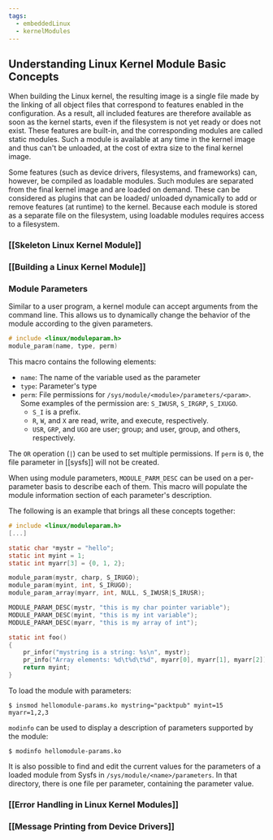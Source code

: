 ```yaml
---
tags:
  - embeddedLinux
  - kernelModules
---
```

## Understanding Linux Kernel Module Basic Concepts
When building the Linux kernel, the resulting image is a single file made by the linking of all object files that correspond to features enabled in the configuration. As a result, all included features are therefore available as soon as the kernel starts, even if the filesystem is not yet ready or does not exist. These features are built-in, and the corresponding modules are called static modules. Such a module is available at any time in the kernel image and thus can't be unloaded, at the cost of extra size to the final kernel image.

Some features (such as device drivers, filesystems, and frameworks) can, however, be compiled as loadable modules. Such modules are separated from the final kernel image and are loaded on demand. These can be considered as plugins that can be loaded/ unloaded dynamically to add or remove features (at runtime) to the kernel. Because each module is stored as a separate file on the filesystem, using loadable modules requires access to a filesystem.
### [[Skeleton Linux Kernel Module]]
### [[Building a Linux Kernel Module]]
### Module Parameters
Similar to a user program, a kernel module can accept arguments from the command line. This allows us to dynamically change the behavior of the module according to the given parameters.
```c
# include <linux/moduleparam.h>
module_param(name, type, perm)
```
This macro contains the following elements:
- `name`: The name of the variable used as the parameter
- `type`: Parameter's type
- `perm`: File permissions for `/sys/module/<module>/parameters/<param>`. Some examples of the permission are: `S_IWUSR`, `S_IRGRP`, `S_IXUGO`.
	- `S_I` is a prefix.
	- `R`, `W`, and `X` are read, write, and execute, respectively.
	- `USR`, `GRP`, and `UGO` are user; group; and user, group, and others, respectively.

The `OR` operation (`|`) can be used to set multiple permissions. If `perm` is `0`, the file parameter in [[sysfs]] will not be created.

When using module parameters, `MODULE_PARM_DESC` can be used on a per-parameter basis to describe each of them. This macro will populate the module information section of each parameter's description.

The following is an example that brings all these concepts together:
```c
# include <linux/moduleparam.h>
[...]

static char *mystr = "hello";
static int myint = 1;
static int myarr[3] = {0, 1, 2};

module_param(mystr, charp, S_IRUGO);
module_param(myint, int, S_IRUGO);
module_param_array(myarr, int, NULL, S_IWUSR|S_IRUSR);

MODULE_PARAM_DESC(mystr, "this is my char pointer variable");
MODULE_PARAM_DESC(myint, "this is my int variable");
MODULE_PARAM_DESC(myarr, "this is my array of int");

static int foo()
{
	pr_infor("mystring is a string: %s\n", mystr);
	pr_info("Array elements: %d\t%d\t%d", myarr[0], myarr[1], myarr[2]);
	return myint;
}
```

To load the module with parameters:
```
$ insmod hellomodule-params.ko mystring="packtpub" myint=15 myarr=1,2,3
```

`modinfo` can be used to display a description of parameters supported by the module:
```
$ modinfo hellomodule-params.ko
```

It is also possible to find and edit the current values for the parameters of a loaded module from Sysfs in `/sys/module/<name>/parameters`. In that directory, there is one file per parameter, containing the parameter value.
### [[Error Handling in Linux Kernel Modules]]
### [[Message Printing from Device Drivers]]